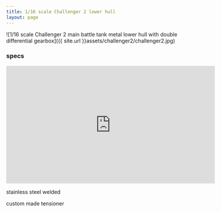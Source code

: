 ```yaml
---
title: 1/16 scale Challenger 2 lower hull
layout: page
---
```




![1/16 scale Challenger 2 main battle tank metal lower hull with double differential gearbox]({{ site.url }}assets/challenger2/challenger2.jpg)



### specs

<iframe width="560" height="315" src="https://www.youtube.com/embed/vb9X6WVh8I8" frameborder="0" allow="accelerometer; autoplay; clipboard-write; encrypted-media; gyroscope; picture-in-picture" allowfullscreen></iframe>


stainless steel welded

custom made tensioner




